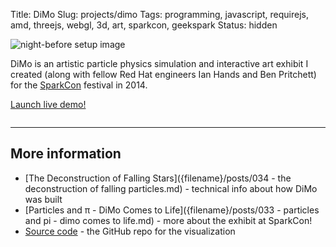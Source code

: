 Title: DiMo
Slug: projects/dimo
Tags: programming, javascript, requirejs, amd, threejs, webgl, 3d, art, sparkcon, geekspark
Status: hidden

<img class="col-md-7" src="{filename}/static/images/projects/dimo/setup.jpg" alt="night-before setup image" style="padding-left: 0; padding-right: 30px" />

DiMo is an artistic particle physics simulation and interactive art exhibit I
created (along with fellow Red Hat engineers Ian Hands and Ben Pritchett) for
the [SparkCon][sparkcon] festival in 2014.

<p><a class="btn btn-default btn-lg" href="/static/projects/dimo/">Launch live demo!</a></p>

<p style="clear:both;height:0">&nbsp;</p>

<hr>

## More information

 - [The Deconstruction of Falling Stars]({filename}/posts/034 - the deconstruction of falling particles.md) - technical info about how DiMo was built
 - [Particles and π - DiMo Comes to Life]({filename}/posts/033 - particles and pi - dimo comes to life.md) - more about the exhibit at SparkCon!
 - [Source code][dimogit] - the GitHub repo for the visualization

[sparkcon]: https://en.wikipedia.org/wiki/Sparkcon
[dimogit]: https://github.com/geekspark-rh/dimo-renderer
